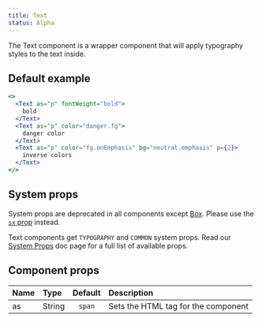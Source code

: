 ```yaml
---
title: Text
status: Alpha
---
```


The Text component is a wrapper component that will apply typography styles to the text inside.

## Default example

```jsx live
<>
  <Text as="p" fontWeight="bold">
    bold
  </Text>
  <Text as="p" color="danger.fg">
    danger color
  </Text>
  <Text as="p" color="fg.onEmphasis" bg="neutral.emphasis" p={2}>
    inverse colors
  </Text>
</>
```

## System props

<Note variant="warning">

System props are deprecated in all components except [Box](/Box). Please use the [`sx` prop](/overriding-styles) instead.

</Note>

Text components get `TYPOGRAPHY` and `COMMON` system props. Read our [System Props](/system-props) doc page for a full list of available props.

## Component props

| Name | Type   | Default | Description                         |
| :--- | :----- | :-----: | :---------------------------------- |
| as   | String | `span`  | Sets the HTML tag for the component |

